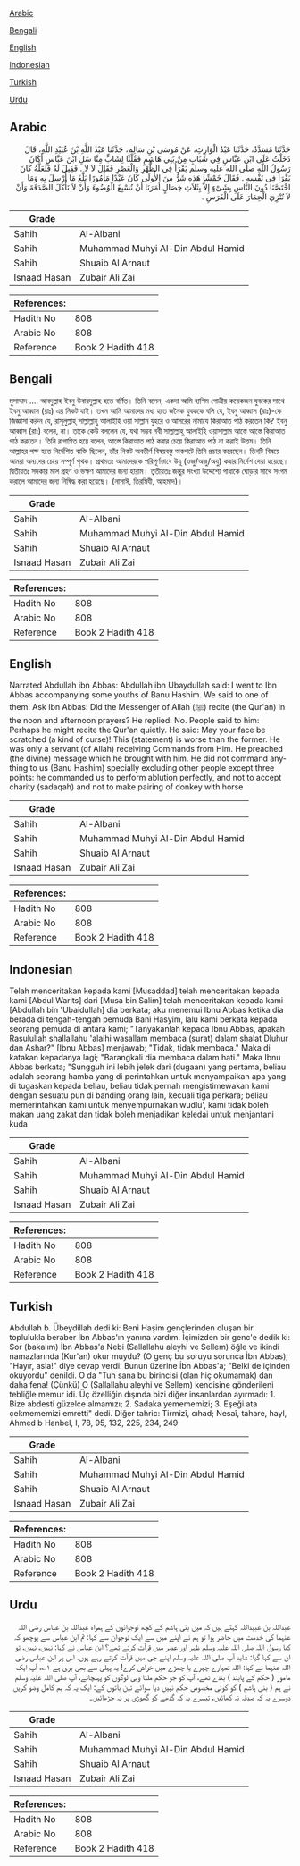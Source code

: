 [Arabic](#arabic)

[Bengali](#bengali)

[English](#english)

[Indonesian](#indonesian)

[Turkish](#turkish)

[Urdu](#urdu)

## Arabic


<div dir="rtl" lang="ar" style={{fontSize:'larger',backgroundColor:'#f8f9fa',padding:20}}>
حَدَّثَنَا مُسَدَّدٌ، حَدَّثَنَا عَبْدُ الْوَارِثِ، عَنْ مُوسَى بْنِ سَالِمٍ، حَدَّثَنَا عَبْدُ اللَّهِ بْنُ عُبَيْدِ اللَّهِ، قَالَ دَخَلْتُ عَلَى ابْنِ عَبَّاسٍ فِي شَبَابٍ مِنْ بَنِي هَاشِمٍ فَقُلْنَا لِشَابٍّ مِنَّا سَلِ ابْنَ عَبَّاسٍ أَكَانَ رَسُولُ اللَّهِ صلى الله عليه وسلم يَقْرَأُ فِي الظُّهْرِ وَالْعَصْرِ فَقَالَ لاَ لاَ ‏.‏ فَقِيلَ لَهُ فَلَعَلَّهُ كَانَ يَقْرَأُ فِي نَفْسِهِ ‏.‏ فَقَالَ خَمْشًا هَذِهِ شَرٌّ مِنَ الأُولَى كَانَ عَبْدًا مَأْمُورًا بَلَّغَ مَا أُرْسِلَ بِهِ وَمَا اخْتَصَّنَا دُونَ النَّاسِ بِشَىْءٍ إِلاَّ بِثَلاَثِ خِصَالٍ أَمَرَنَا أَنْ نُسْبِغَ الْوُضُوءَ وَأَنْ لاَ نَأْكُلَ الصَّدَقَةَ وَأَنْ لاَ نُنْزِيَ الْحِمَارَ عَلَى الْفَرَسِ ‏.‏
</div>
<div style={{backgroundColor:'#f8f9fa',padding:20, marginBottom: 10}}><table> <thead> <tr> <th>Grade</th> <th></th> </tr> </thead> <tbody> <tr><td>Sahih</td><td>Al-Albani</td></tr><tr><td>Sahih</td><td>Muhammad Muhyi Al-Din Abdul Hamid</td></tr><tr><td>Sahih</td><td>Shuaib Al Arnaut</td></tr><tr><td>Isnaad Hasan</td><td>Zubair Ali Zai</td></tr></tbody></table><table> <thead> <tr> <th>References:</th> <th></th> </tr> </thead> <tbody><tr><td>Hadith No</td><td>808</td></tr><tr><td>Arabic No</td><td>808</td></tr><tr><td>Reference</td><td>Book 2 Hadith 418</td></tr></tbody></table></div>

## Bengali


<div dir="ltr" lang="bn" style={{fontSize:'larger',backgroundColor:'#f8f9fa',padding:20}}>
মুসাদ্দাদ .... আবদুল্লাহ ইবনু উবায়দুল্লাহ হতে বর্ণিত। তিনি বলেন, একদা আমি হাশিম গোত্রীয় কয়েকজন যুবকের সাথে ইবনু আব্বাস (রাঃ) এর নিকট যাই। তখন আমি আমাদের মধ্য হতে জনৈক যুবককে বলি যে, ইবনু আব্বাস (রাঃ)-কে জিজ্ঞাসা করুন যে, রাসূলুল্লাহ্ সাল্লাল্লাহু আলাইহি ওয়া সাল্লাম যুহরে ও আসরের নামাযে কিরাআত পাঠ করতেন কি? ইবনু আব্বাস (রাঃ) বলেন, না। তাকে কেউ বললেন যে, যথা সম্ভব নবী সাল্লাল্লাহু আলাইহি ওয়াসাল্লাম আস্তে আস্তে কিরাআত পাঠ করতেন। তিনি রাগান্বিত হয়ে বলেন, আস্তে কিরাআত পাঠ করার চেয়ে কিরাআত পাঠ না করাই উত্তম। তিনি আল্লাহর পক্ষ হতে নির্দেশিত ব্যক্তি ছিলেন, তাঁর নিকট অবতীর্ণ বিষয়বস্তু অকপটে তিনি প্রচার করেছেন। তিনটি বিষয়ে আমরা অন্যদের চেয়ে সম্পূর্ণ পৃথক। প্রথমতঃ আমাদেরকে পরিপূর্ণভাবে উযূ (ওজু/অজু/অযু) করার নির্দেশ দেয়া হয়েছে। দ্বিতীয়তঃ সদকার মাল গ্রহণ ও ভক্ষণ আমাদের জন্য হারাম। তৃতীয়তঃ জন্তুর সংখ্যা উদ্দেশ্যে গাধাকে ঘোড়ার সাথে সংগম করালে আমাদের জন্য নিষিদ্ধ করা হয়েছে। (নাসাঈ, তিরমিযী, আহমাদ)।
</div>
<div style={{backgroundColor:'#f8f9fa',padding:20, marginBottom: 10}}><table> <thead> <tr> <th>Grade</th> <th></th> </tr> </thead> <tbody> <tr><td>Sahih</td><td>Al-Albani</td></tr><tr><td>Sahih</td><td>Muhammad Muhyi Al-Din Abdul Hamid</td></tr><tr><td>Sahih</td><td>Shuaib Al Arnaut</td></tr><tr><td>Isnaad Hasan</td><td>Zubair Ali Zai</td></tr></tbody></table><table> <thead> <tr> <th>References:</th> <th></th> </tr> </thead> <tbody><tr><td>Hadith No</td><td>808</td></tr><tr><td>Arabic No</td><td>808</td></tr><tr><td>Reference</td><td>Book 2 Hadith 418</td></tr></tbody></table></div>

## English


<div dir="ltr" lang="en" style={{fontSize:'larger',backgroundColor:'#f8f9fa',padding:20}}>
Narrated Abdullah ibn Abbas: Abdullah ibn Ubaydullah said: I went to Ibn Abbas accompanying some youths of Banu Hashim. We said to one of them: Ask Ibn Abbas: Did the Messenger of Allah (ﷺ) recite (the Qur'an) in the noon and afternoon prayers? He replied: No. People said to him: Perhaps he might recite the Qur'an quietly. He said: May your face be scratched (a kind of curse)! This (statement) is worse than the former. He was only a servant (of Allah) receiving Commands from Him. He preached (the divine) message which he brought with him. He did not command anything to us (Banu Hashim) specially excluding other people except three points: he commanded us to perform ablution perfectly, and not to accept charity (sadaqah) and not to make pairing of donkey with horse
</div>
<div style={{backgroundColor:'#f8f9fa',padding:20, marginBottom: 10}}><table> <thead> <tr> <th>Grade</th> <th></th> </tr> </thead> <tbody> <tr><td>Sahih</td><td>Al-Albani</td></tr><tr><td>Sahih</td><td>Muhammad Muhyi Al-Din Abdul Hamid</td></tr><tr><td>Sahih</td><td>Shuaib Al Arnaut</td></tr><tr><td>Isnaad Hasan</td><td>Zubair Ali Zai</td></tr></tbody></table><table> <thead> <tr> <th>References:</th> <th></th> </tr> </thead> <tbody><tr><td>Hadith No</td><td>808</td></tr><tr><td>Arabic No</td><td>808</td></tr><tr><td>Reference</td><td>Book 2 Hadith 418</td></tr></tbody></table></div>

## Indonesian


<div dir="ltr" lang="id" style={{fontSize:'larger',backgroundColor:'#f8f9fa',padding:20}}>
Telah menceritakan kepada kami [Musaddad] telah menceritakan kepada kami [Abdul Warits] dari [Musa bin Salim] telah menceritakan kepada kami [Abdullah bin 'Ubaidullah] dia berkata; aku menemui Ibnu Abbas ketika dia berada di tengah-tengah pemuda Bani Hasyim, lalu kami berkata kepada seorang pemuda di antara kami; "Tanyakanlah kepada Ibnu Abbas, apakah Rasulullah shallallahu 'alaihi wasallam membaca (surat) dalam shalat Dluhur dan Ashar?" [Ibnu Abbas] menjawab; "Tidak, tidak membaca." Maka di katakan kepadanya lagi; "Barangkali dia membaca dalam hati." Maka Ibnu Abbas berkata; "Sungguh ini lebih jelek dari (dugaan) yang pertama, beliau adalah seorang hamba yang di perintahkan untuk menyampaikan apa yang di tugaskan kepada beliau, beliau tidak pernah mengistimewakan kami dengan sesuatu pun di banding orang lain, kecuali tiga perkara; beliau memerintahkan kami untuk menyempurnakan wudlu', kami tidak boleh makan uang zakat dan tidak boleh menjadikan keledai untuk menjantani kuda
</div>
<div style={{backgroundColor:'#f8f9fa',padding:20, marginBottom: 10}}><table> <thead> <tr> <th>Grade</th> <th></th> </tr> </thead> <tbody> <tr><td>Sahih</td><td>Al-Albani</td></tr><tr><td>Sahih</td><td>Muhammad Muhyi Al-Din Abdul Hamid</td></tr><tr><td>Sahih</td><td>Shuaib Al Arnaut</td></tr><tr><td>Isnaad Hasan</td><td>Zubair Ali Zai</td></tr></tbody></table><table> <thead> <tr> <th>References:</th> <th></th> </tr> </thead> <tbody><tr><td>Hadith No</td><td>808</td></tr><tr><td>Arabic No</td><td>808</td></tr><tr><td>Reference</td><td>Book 2 Hadith 418</td></tr></tbody></table></div>

## Turkish


<div dir="ltr" lang="tr" style={{fontSize:'larger',backgroundColor:'#f8f9fa',padding:20}}>
Abdullah b. Übeydillah dedi ki: Beni Haşim gençlerinden oluşan bir toplulukla beraber İbn Abbas'ın yanına vardım. İçimizden bir genc'e dedik ki: Sor (bakalım) İbn Abbas'a Nebi (Sallallahu aleyhi ve Sellem) öğle ve ikindi namazlarında (Kur'an) okur muydu? (O genç bu soruyu sorunca İbn Abbas); "Hayır, asla!" diye cevap verdi. Bunun üzerine İbn Abbas'a; "Belki de içinden okuyordu" denildi. O da "Tuh sana bu birincisi (olan hiç okumamak) dan daha fena! (Çünkü) O (Sallallahu aleyhi ve Sellem) kendisine gönderileni tebliğle memur idi. Üç özelliğin dışında bizi diğer insanlardan ayırmadı: 1. Bize abdesti güzelce almamızı; 2. Sadaka yemememizi; 3. Eşeği ata çekmememizi emretti" dedi. Diğer tahric: Tirmizî, cıhad; Nesaî, tahare, hayl, Ahmed b Hanbel, I, 78, 95, 132, 225, 234, 249
</div>
<div style={{backgroundColor:'#f8f9fa',padding:20, marginBottom: 10}}><table> <thead> <tr> <th>Grade</th> <th></th> </tr> </thead> <tbody> <tr><td>Sahih</td><td>Al-Albani</td></tr><tr><td>Sahih</td><td>Muhammad Muhyi Al-Din Abdul Hamid</td></tr><tr><td>Sahih</td><td>Shuaib Al Arnaut</td></tr><tr><td>Isnaad Hasan</td><td>Zubair Ali Zai</td></tr></tbody></table><table> <thead> <tr> <th>References:</th> <th></th> </tr> </thead> <tbody><tr><td>Hadith No</td><td>808</td></tr><tr><td>Arabic No</td><td>808</td></tr><tr><td>Reference</td><td>Book 2 Hadith 418</td></tr></tbody></table></div>

## Urdu


<div dir="rtl" lang="ur" style={{fontSize:'larger',backgroundColor:'#f8f9fa',padding:20}}>
عبداللہ بن عبیداللہ کہتے ہیں کہ میں بنی ہاشم کے کچھ نوجوانوں کے ہمراہ عبداللہ بن عباس رضی اللہ عنہما کی خدمت میں حاضر ہوا تو ہم نے اپنے میں سے ایک نوجوان سے کہا: تم ابن عباس سے پوچھو کہ کیا رسول اللہ صلی اللہ علیہ وسلم ظہر اور عصر میں قرآت کرتے تھے؟ ابن عباس نے کہا: نہیں، نہیں، تو ان سے کہا گیا: شاید آپ صلی اللہ علیہ وسلم اپنے جی میں قرآت کرتے رہے ہوں، اس پر ابن عباس رضی اللہ عنہما نے کہا: اللہ تمہارے چہرے یا چمڑے میں خراش کرے! یہ پہلی سے بھی بری ہے ۱؎، آپ ایک مامور ( حکم کے پابند ) بندے تھے، آپ کو جو حکم ملتا وہی لوگوں کو پہنچاتے، آپ صلی اللہ علیہ وسلم نے ہم ( بنی ہاشم ) کو کوئی مخصوص حکم نہیں دیا سوائے تین باتوں کے: ایک یہ کہ ہم کامل وضو کریں دوسرے یہ کہ صدقہ نہ کھائیں، تیسرے یہ کہ گدھے کو گھوڑی پر نہ چڑھائیں۔
</div>
<div style={{backgroundColor:'#f8f9fa',padding:20, marginBottom: 10}}><table> <thead> <tr> <th>Grade</th> <th></th> </tr> </thead> <tbody> <tr><td>Sahih</td><td>Al-Albani</td></tr><tr><td>Sahih</td><td>Muhammad Muhyi Al-Din Abdul Hamid</td></tr><tr><td>Sahih</td><td>Shuaib Al Arnaut</td></tr><tr><td>Isnaad Hasan</td><td>Zubair Ali Zai</td></tr></tbody></table><table> <thead> <tr> <th>References:</th> <th></th> </tr> </thead> <tbody><tr><td>Hadith No</td><td>808</td></tr><tr><td>Arabic No</td><td>808</td></tr><tr><td>Reference</td><td>Book 2 Hadith 418</td></tr></tbody></table></div>